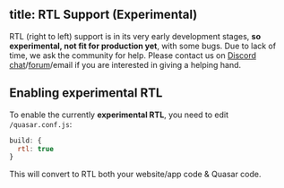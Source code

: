 title: RTL Support (Experimental)
---
RTL (right to left) support is in its very early development stages, **so experimental, not fit for production yet**, with some bugs. Due to lack of time, we ask the community for help. Please contact us on [Discord chat](https://discord.gg/5TDhbDg)/[forum](http://forum.quasar-framework.org)/email if you are interested in giving a helping hand.

## Enabling experimental RTL
To enable the currently **experimental RTL**, you need to edit `/quasar.conf.js`:
```js
build: {
  rtl: true
}
```

This will convert to RTL both your website/app code & Quasar code.
